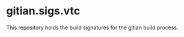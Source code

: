 gitian.sigs.vtc
===============

This repository holds the build signatures for the gitian build process.

